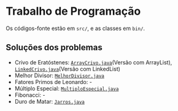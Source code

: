 # Trabalho de Programação

Os códigos-fonte estão em `src/`, e as classes em `bin/`.

## Soluções dos problemas

* Crivo de Eratóstenes: [`ArrayCrivo.java`](src/ArrayCrivo.java)(Versão com ArrayList), [`LinkedCrivo.java`](src/LinkedCrivo.java)(Versão com LinkedList)
* Melhor Divisor: [`MelhorDivisor.java`](src/MelhorDivisor.java)
* Fatores Primos de Leonardo: -
* Múltiplo Especial: [`MultiploEspecial.java`](src/MultiploEspecial.java)
* Fibonacci: -
* Duro de Matar: [`Jarros.java`](src/Jarros.java)
